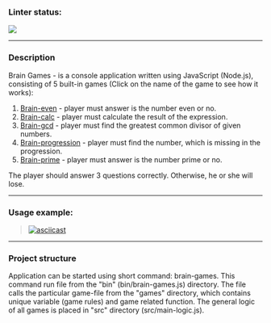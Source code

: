 ### Linter status:
<a href="https://codeclimate.com/github/nikivavlt/brain-games/maintainability"><img src="https://api.codeclimate.com/v1/badges/ff80a8b88e8794aae287/maintainability" /></a>
___

### Description
Brain Games - is a console application written using JavaScript (Node.js), consisting of 5 built-in games (Click on the name of the game to see how it works):
1. [Brain-even](https://asciinema.org/a/bL3ZjIsq6V3V0Qt6SdQlPnr7a) - player must answer is the number even or no.
2. [Brain-calc](https://asciinema.org/a/TeG4JQbP3Pq56cT4kDL3It0FG) - player must calculate the result of the expression.
3. [Brain-gcd](https://asciinema.org/a/rtIhOR6yc6N4njLENRYivRhOW) - player must find the greatest common divisor of given numbers.
4. [Brain-progression](https://asciinema.org/a/SRv5IfmGCKLKyOs7psbocav5E) - player must find the number, which is missing in the progression.
5. [Brain-prime](https://asciinema.org/a/wWEML67DswvxNs1Kh6B6bA9Mn) - player must answer is the number prime or no.

The player should answer 3 questions correctly. Otherwise, he or she will lose.
___
### Usage example:
> [![asciicast](https://asciinema.org/a/gjGSlgSVEnodyrDXuYhGA5njv.svg)](https://asciinema.org/a/gjGSlgSVEnodyrDXuYhGA5njv)
___
### Project structure
Application can be started using short command: brain-games. This command run file from the "bin" (bin/brain-games.js) directory. The file calls the particular game-file from the "games" directory, which contains unique variable (game rules) and game related function. The general logic of all games is placed in "src" directory (src/main-logic.js).

